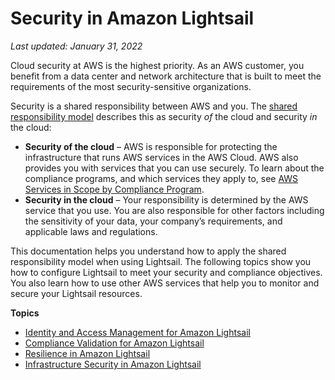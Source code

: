 # Security in Amazon Lightsail<a name="security"></a>

 *Last updated: January 31, 2022* 

Cloud security at AWS is the highest priority\. As an AWS customer, you benefit from a data center and network architecture that is built to meet the requirements of the most security\-sensitive organizations\.

Security is a shared responsibility between AWS and you\. The [shared responsibility model](https://aws.amazon.com/compliance/shared-responsibility-model/) describes this as security *of* the cloud and security *in* the cloud:
+ **Security of the cloud** – AWS is responsible for protecting the infrastructure that runs AWS services in the AWS Cloud\. AWS also provides you with services that you can use securely\. To learn about the compliance programs, and which services they apply to, see [AWS Services in Scope by Compliance Program](https://aws.amazon.com/compliance/services-in-scope/)\.
+ **Security in the cloud** – Your responsibility is determined by the AWS service that you use\. You are also responsible for other factors including the sensitivity of your data, your company’s requirements, and applicable laws and regulations\. 

This documentation helps you understand how to apply the shared responsibility model when using Lightsail\. The following topics show you how to configure Lightsail to meet your security and compliance objectives\. You also learn how to use other AWS services that help you to monitor and secure your Lightsail resources\.

**Topics**
+ [Identity and Access Management for Amazon Lightsail](security_iam.md)
+ [Compliance Validation for Amazon Lightsail](amazon-lightsail-compliance.md)
+ [Resilience in Amazon Lightsail](disaster-recovery-resiliency.md)
+ [Infrastructure Security in Amazon Lightsail](infrastructure-security.md)